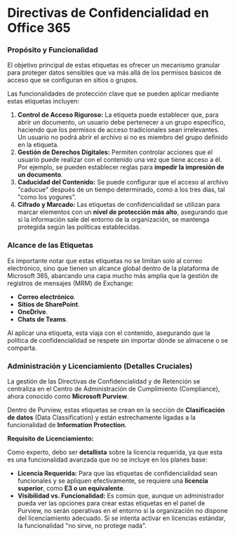 # Directivas de Confidencialidad en Office 365

### Propósito y Funcionalidad

El objetivo principal de estas etiquetas es ofrecer un mecanismo granular para proteger datos sensibles que va más allá de los permisos básicos de acceso que se configuran en sitios o grupos.

Las funcionalidades de protección clave que se pueden aplicar mediante estas etiquetas incluyen:

1.  **Control de Acceso Riguroso:** La etiqueta puede establecer que, para abrir un documento, un usuario debe pertenecer a un grupo específico, haciendo que los permisos de acceso tradicionales sean irrelevantes. Un usuario no podrá abrir el archivo si no es miembro del grupo definido en la etiqueta.
2.  **Gestión de Derechos Digitales:** Permiten controlar acciones que el usuario puede realizar con el contenido una vez que tiene acceso a él. Por ejemplo, se pueden establecer reglas para **impedir la impresión de un documento**.
3.  **Caducidad del Contenido:** Se puede configurar que el acceso al archivo "caducue" después de un tiempo determinado, como a los tres días, tal "como los yogures".
4.  **Cifrado y Marcado:** Las etiquetas de confidencialidad se utilizan para marcar elementos con un **nivel de protección más alto**, asegurando que si la información sale del entorno de la organización, se mantenga protegida según las políticas establecidas.

### Alcance de las Etiquetas

Es importante notar que estas etiquetas no se limitan solo al correo electrónico, sino que tienen un alcance global dentro de la plataforma de Microsoft 365, abarcando una capa mucho más amplia que la gestión de registros de mensajes (MRM) de Exchange:

- **Correo electrónico**.
- **Sitios de SharePoint**.
- **OneDrive**.
- **Chats de Teams**.

Al aplicar una etiqueta, esta viaja con el contenido, asegurando que la política de confidencialidad se respete sin importar dónde se almacene o se comparta.

### Administración y Licenciamiento (Detalles Cruciales)

La gestión de las Directivas de Confidencialidad y de Retención se centraliza en el Centro de Administración de Cumplimiento (Compliance), ahora conocido como **Microsoft Purview**.

Dentro de Purview, estas etiquetas se crean en la sección de **Clasificación de datos** (Data Classification) y están estrechamente ligadas a la funcionalidad de **Information Protection**.

**Requisito de Licenciamiento:**

Como experto, debo ser **detallista** sobre la licencia requerida, ya que esta es una funcionalidad avanzada que no se incluye en los planes base:

- **Licencia Requerida:** Para que las etiquetas de confidencialidad sean funcionales y se apliquen efectivamente, se requiere una **licencia superior**, como **E3 o un equivalente**.
- **Visibilidad vs. Funcionalidad:** Es común que, aunque un administrador pueda ver las opciones para crear estas etiquetas en el panel de Purview, no serán operativas en el entorno si la organización no dispone del licenciamiento adecuado. Si se intenta activar en licencias estándar, la funcionalidad "no sirve, no protege nada".

